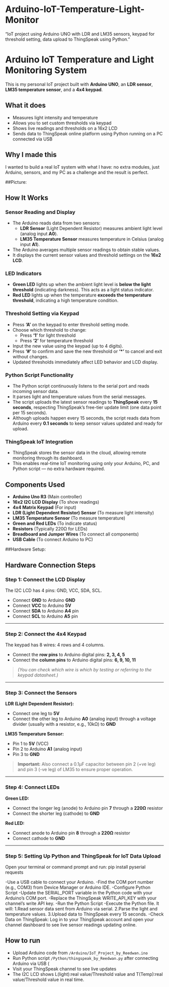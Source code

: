 # Arduino-IoT-Temperature-Light-Monitor
“IoT project using Arduino UNO with LDR and LM35 sensors, keypad for threshold setting, data upload to ThingSpeak using Python.”
# Arduino IoT Temperature and Light Monitoring System

This is my personal IoT project built with **Arduino UNO**, an **LDR sensor**, **LM35 temperature sensor**, and a **4x4 keypad**.  

## What it does  
- Measures light intensity and temperature  
- Allows you to set custom thresholds via keypad  
- Shows live readings and thresholds on a 16x2 LCD  
- Sends data to ThingSpeak online platform using Python running on a PC connected via USB  

## Why I made this  
I wanted to build a real IoT system with what I have: no extra modules, just Arduino, sensors, and my PC as a challenge and the result is perfect.

##Picture:


## How It Works

### Sensor Reading and Display
- The Arduino reads data from two sensors:  
  - **LDR Sensor** (Light Dependent Resistor) measures ambient light level (analog input **A0**).  
  - **LM35 Temperature Sensor** measures temperature in Celsius (analog input **A1**).  
- The Arduino averages multiple sensor readings to obtain stable values.  
- It displays the current sensor values and threshold settings on the **16x2 LCD**.

### LED Indicators
- **Green LED** lights up when the ambient light level is **below the light threshold** (indicating darkness). This acts as a light status indicator.  
- **Red LED** lights up when the temperature **exceeds the temperature threshold**, indicating a high temperature condition.

### Threshold Setting via Keypad
- Press **‘A’** on the keypad to enter threshold setting mode.  
- Choose which threshold to change:  
  - Press **‘1’** for light threshold  
  - Press **‘2’** for temperature threshold  
- Input the new value using the keypad (up to 4 digits).  
- Press **‘#’** to confirm and save the new threshold or **‘*’** to cancel and exit without changes.  
- Updated thresholds immediately affect LED behavior and LCD display.

### Python Script Functionality
- The Python script continuously listens to the serial port and reads incoming sensor data.  
- It parses light and temperature values from the serial messages.  
- The script uploads the latest sensor readings to **ThingSpeak** every **15 seconds**, respecting ThingSpeak’s free-tier update limit (one data point per 15 seconds).  
- Although uploads happen every 15 seconds, the script reads data from Arduino every **0.1 seconds** to keep sensor values updated and ready for upload.

### ThingSpeak IoT Integration
- ThingSpeak stores the sensor data in the cloud, allowing remote monitoring through its dashboard.  
- This enables real-time IoT monitoring using only your Arduino, PC, and Python script — no extra hardware required.


## Components Used
- **Arduino Uno R3** (Main controller)
- **16x2 I2C LCD Display** (To show readings)
- **4x4 Matrix Keypad** (For input)
- **LDR (Light Dependent Resistor) Sensor** (To measure light intensity)
- **LM35 Temperature Sensor** (To measure temperature)
- **Green and Red LEDs** (To indicate status)
- **Resistors** (Typically 220Ω for LEDs)
- **Breadboard and Jumper Wires** (To connect all components)
- **USB Cable** (To connect Arduino to PC)


##Hardware Setup:
  ## Hardware Connection Steps

### Step 1: Connect the LCD Display
The I2C LCD has 4 pins: GND, VCC, SDA, SCL.

- Connect **GND** to Arduino **GND**  
- Connect **VCC** to Arduino **5V**  
- Connect **SDA** to Arduino **A4** pin  
- Connect **SCL** to Arduino **A5** pin  

---

### Step 2: Connect the 4x4 Keypad
The keypad has 8 wires: 4 rows and 4 columns.

- Connect the **row pins** to Arduino digital pins: **2, 3, 4, 5**  
- Connect the **column pins** to Arduino digital pins: **6, 9, 10, 11**  

> *(You can check which wire is which by testing or referring to the keypad datasheet.)*

---

### Step 3: Connect the Sensors

**LDR (Light Dependent Resistor):**

- Connect one leg to **5V**  
- Connect the other leg to Arduino **A0** (analog input) through a voltage divider (usually with a resistor, e.g., 10kΩ) to **GND**  

**LM35 Temperature Sensor:**

- Pin 1 to **5V** (VCC)  
- Pin 2 to Arduino **A1** (analog input)  
- Pin 3 to **GND**  

> **Important:** Also connect a 0.1µF capacitor between pin 2 (+ve leg) and pin 3 (-ve leg) of LM35 to ensure proper operation.

---

### Step 4: Connect LEDs

**Green LED:**

- Connect the longer leg (anode) to Arduino pin **7** through a **220Ω** resistor  
- Connect the shorter leg (cathode) to **GND**  

**Red LED:**

- Connect anode to Arduino pin **8** through a **220Ω** resistor  
- Connect cathode to **GND**  

---

### Step 5: Setting Up Python and ThingSpeak for IoT Data Upload

Open your terminal or command prompt and run:
pip install pyserial requests

-Use a USB cable to connect your Arduino.
-Find the COM port number (e.g., COM3) from Device Manager or Arduino IDE.
-Configure Python Script
-Update the SERIAL_PORT variable in the Python code with your Arduino’s COM port.
-Replace the ThingSpeak WRITE_API_KEY with your channel’s write API key.
-Run the Python Script
-Execute the Python file. It will:
1.Read sensor data sent from Arduino via serial.
2.Parse the light and temperature values.
3.Upload data to ThingSpeak every 15 seconds.
-Check Data on ThingSpeak:
Log in to your ThingSpeak account and open your channel dashboard to see live sensor readings updating online.

## How to run  
- Upload Arduino code from `/Arduino/IoT_Project_by_Reedwan.ino`  
- Run Python script `/Python/thingspeak_by_Reedwan.py` after connecting Arduino via USB  (
- Visit your ThingSpeak channel to see live updates  
- The I2C LCD shows L(light):real value/Threshold value and T(Temp):real value/Threshold value in real time.
